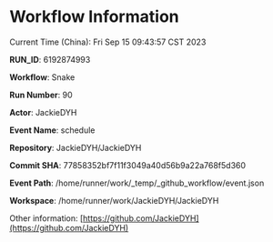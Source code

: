 # Workflow Information

Current Time (China): Fri Sep 15 09:43:57 CST 2023  

**RUN_ID**: 6192874993  

**Workflow**: Snake  

**Run Number**: 90  

**Actor**: JackieDYH  

**Event Name**: schedule  

**Repository**: JackieDYH/JackieDYH  

**Commit SHA**: 77858352bf7f11f3049a40d56b9a22a768f5d360  

**Event Path**: /home/runner/work/_temp/_github_workflow/event.json  

**Workspace**: /home/runner/work/JackieDYH/JackieDYH  

Other information: [https://github.com/JackieDYH](https://github.com/JackieDYH)
